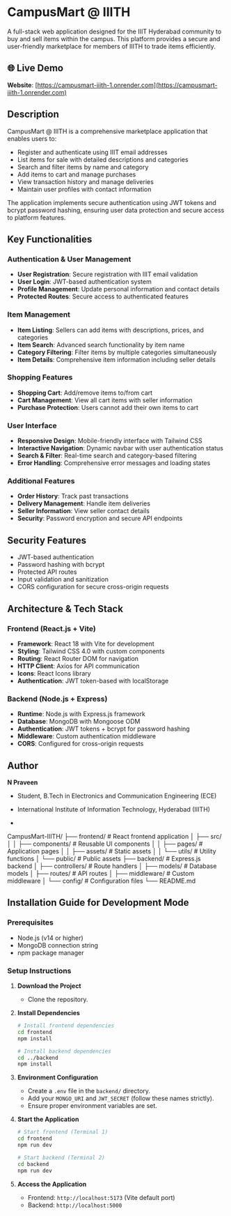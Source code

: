 # CampusMart @ IIITH

A full-stack web application designed for the IIIT Hyderabad community to buy and sell items within the campus. This platform provides a secure and user-friendly marketplace for members of IIITH to trade items efficiently.

## 🌐 Live Demo
**Website**: [https://campusmart-iiith-1.onrender.com](https://campusmart-iiith-1.onrender.com)


## Description

CampusMart @ IIITH is a comprehensive marketplace application that enables users to:
- Register and authenticate using IIIT email addresses
- List items for sale with detailed descriptions and categories
- Search and filter items by name and category
- Add items to cart and manage purchases
- View transaction history and manage deliveries
- Maintain user profiles with contact information

The application implements secure authentication using JWT tokens and bcrypt password hashing, ensuring user data protection and secure access to platform features.

## Key Functionalities

### Authentication & User Management
- **User Registration**: Secure registration with IIIT email validation
- **User Login**: JWT-based authentication system
- **Profile Management**: Update personal information and contact details
- **Protected Routes**: Secure access to authenticated features

### Item Management
- **Item Listing**: Sellers can add items with descriptions, prices, and categories
- **Item Search**: Advanced search functionality by item name
- **Category Filtering**: Filter items by multiple categories simultaneously
- **Item Details**: Comprehensive item information including seller details

### Shopping Features
- **Shopping Cart**: Add/remove items to/from cart
- **Cart Management**: View all cart items with seller information
- **Purchase Protection**: Users cannot add their own items to cart

### User Interface
- **Responsive Design**: Mobile-friendly interface with Tailwind CSS
- **Interactive Navigation**: Dynamic navbar with user authentication status
- **Search & Filter**: Real-time search and category-based filtering
- **Error Handling**: Comprehensive error messages and loading states

### Additional Features
- **Order History**: Track past transactions
- **Delivery Management**: Handle item deliveries
- **Seller Information**: View seller contact details
- **Security**: Password encryption and secure API endpoints

## Security Features
- JWT-based authentication
- Password hashing with bcrypt
- Protected API routes
- Input validation and sanitization
- CORS configuration for secure cross-origin requests

## Architecture & Tech Stack

### Frontend (React.js + Vite)
- **Framework**: React 18 with Vite for development
- **Styling**: Tailwind CSS 4.0 with custom components
- **Routing**: React Router DOM for navigation
- **HTTP Client**: Axios for API communication
- **Icons**: React Icons library
- **Authentication**: JWT token-based with localStorage

### Backend (Node.js + Express)
- **Runtime**: Node.js with Express.js framework
- **Database**: MongoDB with Mongoose ODM
- **Authentication**: JWT tokens + bcrypt for password hashing
- **Middleware**: Custom authentication middleware
- **CORS**: Configured for cross-origin requests

## Author

**N Praveen**
- Student, B.Tech in Electronics and Communication Engineering (ECE)
- International Institute of Information Technology, Hyderabad (IIITH)

- 

CampusMart-IIITH/
├── frontend/                 # React frontend application
│   ├── src/
│   │   ├── components/       # Reusable UI components
│   │   ├── pages/            # Application pages
│   │   ├── assets/           # Static assets
│   │   └── utils/            # Utility functions
│   └── public/               # Public assets
├── backend/                  # Express.js backend
│   ├── controllers/          # Route handlers
│   ├── models/               # Database models
│   ├── routes/               # API routes
│   ├── middleware/           # Custom middleware
│   └── config/               # Configuration files
└── README.md



## Installation Guide for Development Mode

### Prerequisites
- Node.js (v14 or higher)
- MongoDB connection string
- npm package manager

### Setup Instructions 

1. **Download the Project**
    - Clone the repository.

2. **Install Dependencies**
    ```bash
    # Install frontend dependencies
    cd frontend
    npm install
    
    # Install backend dependencies
    cd ../backend
    npm install
    ```

3. **Environment Configuration**
    - Create a `.env` file in the `backend/` directory.
    - Add your `MONGO_URI` and `JWT_SECRET` (follow these names strictly).
    - Ensure proper environment variables are set.

4. **Start the Application**
    ```bash
    # Start frontend (Terminal 1)
    cd frontend
    npm run dev
    
    # Start backend (Terminal 2)
    cd backend
    npm run dev
    ```

5. **Access the Application**
    - Frontend: `http://localhost:5173` (Vite default port)
    - Backend: `http://localhost:5000`
